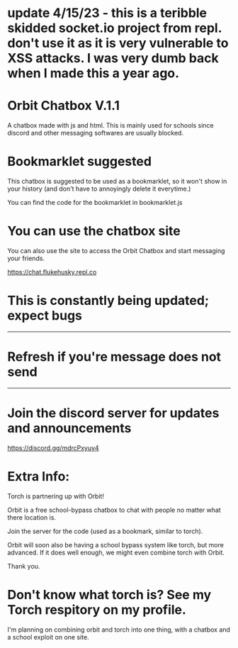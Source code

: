 # update 4/15/23 - this is a teribble skidded socket.io project from repl. don't use it as it is very vulnerable to XSS attacks. I was very dumb back when I made this a year ago.

# Orbit Chatbox V.1.1
A chatbox made with js and html.
This is mainly used for schools since discord and other messaging softwares are usually blocked.

# Bookmarklet suggested
This chatbox is suggested to be used as a bookmarklet, so it won't show in your history (and don't have to annoyingly delete it everytime.)

You can find the code for the bookmarklet in bookmarklet.js


# You can use the chatbox site 

You can also use the site to access the Orbit Chatbox and start messaging your friends.

https://chat.flukehusky.repl.co

# This is constantly being updated; expect bugs
---
# Refresh if you're message does not send
---
# Join the discord server for updates and announcements 

https://discord.gg/mdrcPxyuy4

# Extra Info: 

Torch is partnering up with Orbit!

Orbit is a free school-bypass chatbox to chat with people no matter what there location is. 

Join the server for the code (used as a bookmark, similar to torch).

Orbit will soon also be having a school bypass system like torch, but more advanced. If it does well enough, we might even combine torch with Orbit.

Thank you.

# Don't know what torch is? See my Torch respitory on my profile. 
I'm planning on combining orbit and torch into one thing, with a chatbox and a school exploit on one site.

